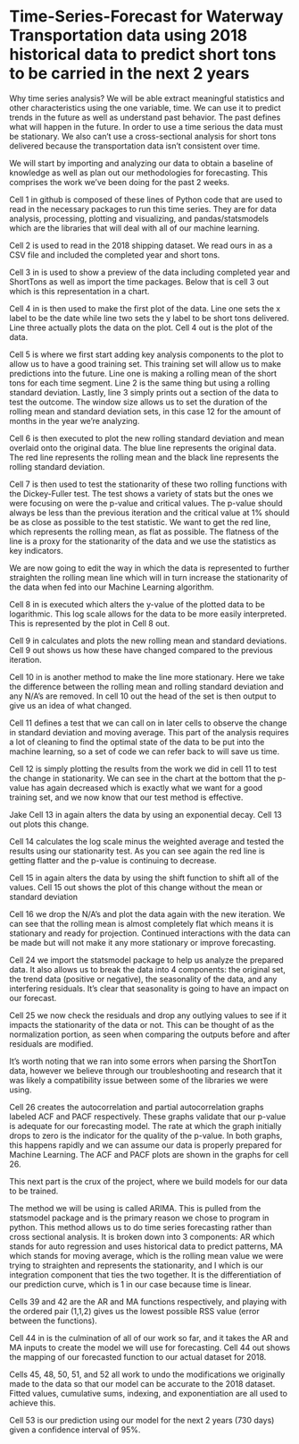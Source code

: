 # Time-Series-Forecast for Waterway Transportation data using 2018 historical data to predict short tons to be carried in the next 2 years
Why time series analysis?
We will be able extract meaningful statistics and other characteristics using the one variable, time. We can use it to predict trends in the future as well as understand past behavior. The past defines what will happen in the future. In order to use a time serious the data must be stationary. We also can’t use a cross-sectional analysis for short tons delivered because the transportation data isn’t consistent over time.

We will start by importing and analyzing our data to obtain a baseline of knowledge as well as plan out our methodologies for forecasting. This comprises the work we’ve been doing for the past 2 weeks.

Cell 1 in github is composed of these lines of Python code that are used to read in the necessary packages to run this time series. They are for data analysis, processing, plotting and visualizing, and pandas/statsmodels which are the libraries that will deal with all of our machine learning. 

Cell 2 is used to read in the 2018 shipping dataset. We read ours in as a CSV file and included the completed year and short tons.
 
Cell 3 in is used to show a preview of the data including completed year and ShortTons as well as import the time packages. Below that is cell 3 out which is this representation in a chart.

Cell 4 in is then used to make the first plot of the data. Line one sets the x label to be the date while line two sets the y label to be short tons delivered. Line three actually plots the data on the plot. Cell 4 out is the plot of the data.

Cell 5 is where we first start adding key analysis components to the plot to allow us to have a good training set. This training set will allow us to make predictions into the future. Line one is making a rolling mean of the short tons for each time segment. Line 2 is the same thing but using a rolling standard deviation. Lastly, line 3 simply prints out a section of the data to test the outcome. The window size allows us to set the duration of the rolling mean and standard deviation sets, in this case 12 for the amount of months in the year we’re analyzing. 

Cell 6 is then executed to plot the new rolling standard deviation and mean overlaid onto the original data. The blue line represents the original data. The red line represents the rolling mean and the black line represents the rolling standard deviation.

Cell 7 is then used to test the stationarity of these two rolling functions with the Dickey-Fuller test. The test shows a variety of stats but the ones we were focusing on were the p-value and critical values. The p-value should always be less than the previous iteration and the critical value at 1% should be as close as possible to the test statistic. We want to get the red line, which represents the rolling mean, as flat as possible. The flatness of the line is a proxy for the stationarity of the data and we use the statistics as key indicators. 


We are now going to edit the way in which the data is represented to further straighten the rolling mean line which will in turn increase the stationarity of the data when fed into our Machine Learning algorithm. 

Cell 8 in is executed which alters the y-value of the plotted data to be logarithmic. This log scale allows for the data to be more easily interpreted. This is represented by the plot in Cell 8 out.

Cell 9 in calculates and plots the new rolling mean and standard deviations. Cell 9 out shows us how these have changed compared to the previous iteration.

Cell 10 in is another method to make the line more stationary. Here we take the difference between the rolling mean and rolling standard deviation and any N/A’s are removed. In cell 10 out the head of the set is then output to give us an idea of what changed.

Cell 11 defines a test that we can call on in later cells to observe the change in standard deviation and moving average. This part of the analysis requires a lot of cleaning to find the optimal state of the data to be put into the machine learning, so a set of code we can refer back to will save us time.

Cell 12 is simply plotting the results from the work we did in cell 11 to test the change in stationarity. We can see in the chart at the bottom that the p-value has again decreased which is exactly what we want for a good training set, and we now know that our test method is effective.

Jake
Cell 13 in again alters the data by using an exponential decay. Cell 13 out plots this change.

Cell 14 calculates the log scale minus the weighted average and tested the results using our stationarity test. As you can see again the red line is getting flatter and the p-value is continuing to decrease.

Cell 15 in again alters the data by using the shift function to shift all of the values. Cell 15 out shows the plot of this change without the mean or standard deviation

Cell 16 we drop the N/A’s and plot the data again with the new iteration. We can see that the rolling mean is almost completely flat which means it is stationary and ready for projection. Continued interactions with the data can be made but will not make it any more stationary or improve forecasting.

Cell 24 we import the statsmodel package to help us analyze the prepared data. It also allows us to break the data into 4 components: the original set, the trend data (positive or negative), the seasonality of the data, and any interfering residuals. It’s clear that seasonality is going to have an impact on our forecast. 

Cell 25 we now check the residuals and drop any outlying values to see if it impacts the stationarity of the data or not. This can be thought of as the normalization portion, as seen when comparing the outputs before and after residuals are modified. 

It’s worth noting that we ran into some errors when parsing the ShortTon data, however we believe through our troubleshooting and research that it was likely a compatibility issue between some of the libraries we were using.

Cell 26 creates the autocorrelation and partial autocorrelation graphs labeled ACF and PACF respectively. These graphs validate that our p-value is adequate for our forecasting model. The rate at which the graph initially drops to zero is the indicator for the quality of the p-value. In both graphs, this happens rapidly and we can assume our data is properly prepared for Machine Learning. The ACF and PACF plots are shown in the graphs for cell 26.

This next part is the crux of the project, where we build models for our data to be trained. 

The method we will be using is called ARIMA. This is pulled from the statsmodel package and is the primary reason we chose to program in python. This method allows us to do time series forecasting rather than cross sectional analysis. It is broken down into 3 components: AR which stands for auto regression and uses historical data to predict patterns, MA which stands for moving average, which is the rolling mean value we were trying to straighten and represents the stationarity, and I which is our integration component that ties the two together. It is the differentiation of our prediction curve, which is 1 in our case because time is linear.

Cells 39 and 42 are the AR and MA functions respectively, and playing with the ordered pair (1,1,2) gives us the lowest possible RSS value (error between the functions). 

Cell 44 in is the culmination of all of our work so far, and it takes the AR and MA inputs to create the model we will use for forecasting. Cell 44 out shows the mapping of our forecasted function to our actual dataset for 2018.

Cells 45, 48, 50, 51, and 52 all work to undo the modifications we originally made to the data so that our model can be accurate to the 2018 dataset. Fitted values, cumulative sums, indexing, and exponentiation are all used to achieve this.

Cell 53 is our prediction using our model for the next 2 years (730 days) given a confidence interval of 95%.
